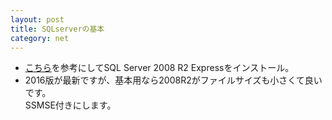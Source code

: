 ```yaml
---
layout: post
title: SQLserverの基本
category: net
---
```


- [こちら](https://creativeweb.jp/fc/2008-r2/)を参考にしてSQL Server 2008 R2 Expressをインストール。  
- 2016版が最新ですが、基本用なら2008R2がファイルサイズも小さくて良いです。  
	SSMSE付きにします。  



